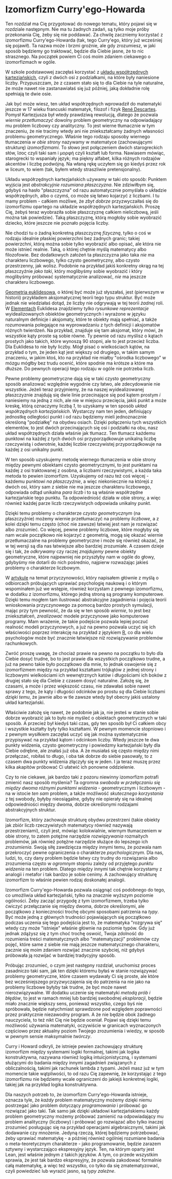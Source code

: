 # Izomorfizm Curry'ego-Howarda

Ten rozdział ma Cię przygotować do nowego tematu, który pojawi się w rozdziale następnym. Nie ma tu
żadnych zadań, są tylko moje próby przekonania Cię, żeby się nie poddawać. Za chwilę zaczniemy
korzystać z izomorfizmu Curry'ego-Howarda (tak, tego Curry'ego, który już wcześniej się pojawił). Ta
nazwa może i brzmi groźnie, ale gdy zrozumiesz, w jaki sposób będziemy go traktować, będzie dla
Ciebie jasne, że to nic strasznego. Na początek powiem Ci coś moim zdaniem ciekawego o izomorfizmach
w ogóle.

W szkole podstawowej zaczęłaś korzystać z [układu współrzędnych
kartezjańskich](https://pl.wikipedia.org/wiki/Uk%C5%82ad_wsp%C3%B3%C5%82rz%C4%99dnych_kartezja%C5%84skich),
czyli z dwóch osi z podziałkami, na które były naniesione liczby. Przypuszczam, że z czasem stało
się to dla Ciebie na tyle naturalne, że może nawet nie zastanawiałaś się już później, jaką dokładnie
rolę spełniają te dwie osie.

Jak być może wiesz, ten układ współrzędnych wprowadził do matematyki jeszcze w 17 wieku francuski
matematyk, filozof i fizyk [René
Descartes](https://pl.wikipedia.org/wiki/Ren%C3%A9_Descartes). Pomysł Kartezjusza był wtedy
prawdziwą rewolucją, dlatego że pozwala *wiernie przetłumaczyć* dowolny problem geometryczny na
odpowiadający mu problem liczbowy czy analityczny. To jest wierne tłumacznie w tym znaczeniu, że nie
tracimy wtedy ani nie zniekształcamy żadnych własności problemu geometrycznego. Właśnie tego rodzaju
sposoby wiernego tłumaczenia *w obie strony* nazywamy w matematyce (zachowującymi strukturę)
*izomorfizmami*. To słowo jest połączeniem dwóch starogreckich słów, ἴσος czyli taki sam i μορφή
czyli kształt lub forma. Nawiasem mówiąc, starogrecki to wspaniały język; ma piękny alfabet, kilka
różnych rodzajów akcentów i liczbę podwójną. Na właną rękę uczyłem się go kiedyś przez rok w liceum,
to wiem (tak, byłem wtedy straszliwie pretensjonalny).

Układu współrzędnych kartezjańskich używamy w taki oto sposób: Punktem wyjścia jest *abstrakcyjnie
rozumiana płaszczyzna*. Nie zdziwiłbym się, gdybyś na hasło "płaszczyzna" od razu automatycznie
pomyślała o układzie współrzędnych, albo o czymś, co może się łatwo kojarzyć z liczbami. I tu mamy
problem - całkiem możliwe, że *zbyt dobrze* przyzwyczaiłaś się do izomorfizmu opartego na układzie
współrzędnych kartezjańskich. Proszę Cię, żebyś teraz wyobraziła sobie płaszczyznę całkiem
nieliczbową, jeśli można tak powiedzieć. Taką płaszczyznę, którą mogłoby sobie wyobrazić dziecko,
które jeszcze nie poznało pojęcia liczby.

Nie chodzi tu o żadną konkretną płaszczyznę *fizyczną*, tylko o coś w rodzaju idealnie płaskiej
powierzchni bez żadnych granic; takiej powierzchni, którą można sobie tylko wyobrazić albo opisać,
ale która nie może istnieć realnie. Taką, o której chętnie myślą matematycy albo filozofowie. Bez
dodatkowych założeń ta płaszczyzna jako taka *nie* ma charakteru liczbowego, tylko czysto
geometryczny, albo czysto przestrzenny, jak wolisz. Podobnie na przykład jakiś konkretny okrąg na
tej płaszczyźnie *jako taki*, który moglibyśmy sobie wyobrazić i który moglibyśmy próbować
systematycznie analizować, *nie* ma jeszcze charakteru liczbowego.

[Geometria euklidesowa](https://pl.wikipedia.org/wiki/Geometria_euklidesowa), o której być może już
słyszałaś, jest (pierwszym w historii) przykładem aksjomatycznej teorii tego typu struktur. Być może
jednak nie wiedziałaś dotąd, że liczby nie odgrywają w tej teorii *żadnej* roli. W
[Elementach](http://aleph0.clarku.edu/~djoyce/java/elements/toc.html) Euklidesa znajdziemy tylko
*rysunkowe reprezentacje* wyidealizowanych obiektów geometrycznych i wyrażone w języku naturalnym
definicje i aksjomaty, które te obiekty mają spełniać, a także rozumowania polegające na
wyprowadzaniu z tych definicji i aksjomatów różnych twierdzeń. Na przykład, znajduje się tam
aksjomat, który mówi, że wszystkie kąty proste są sobie równe. Ty pewnie od razu myślisz o kątach
prostych jako takich, które wynoszą 90 stopni, ale to jest przecież liczba. Dla Euklidesa to nie
były liczby. Mógł pisać o wielkościach kątów, na przykład o tym, że jeden kąt jest większy od
drugiego, w takim samym znaczeniu, w jakim ktoś, kto na przykład nie miałby "ośrodka liczbowego" w
mózgu mógłby bez trudu ocenić, które spodnie ma krótsze a które ma dłuższe. Do pewnych operacji tego
rodzaju w ogóle nie potrzeba liczb.

Pewne problemy geometryczne dają się w taki czysto geometryczny sposób analizować względnie wygodnie
czy łatwo, ale zdecydowanie nie wszystkie. Jeżeli teraz przyjmiemy, że na naszej wyidealizowanej
płaszczyznie znajdują się dwie linie przecinające się pod kątem prostym *i* naniesiemy na jedną z
nich, ale nie w miejscu przecięcia, jakiś punkt a może kreskę, którą oznaczymy liczbą *1*, to
uzyskamy w ten sposób *układ współrzędnych kartezjańskich*. Wystarczy nam ten jeden, definiujący
jednostkę odległości punkt i od razu będziemy mieli jednoznacznie określoną "podziałkę" na obydwu
osiach. Dzięki połączeniu tych wszystkich elementów, to jest dwóch przecinających się osi i
podziałki na obu, nasz układ współrzędnych działa właśnie jak tłumacz. Ten tłumacz każdemu punktowi
na każdej z tych dwóch osi przyporządkowuje unikalną liczbę rzeczywistą i odwrotnie, każdej liczbie
rzeczywistej przyporządkowuje na każdej z osi unikalny punkt.

W ten sposób uzyskujemy metodę wiernego tłumaczenia w obie strony między pewnymi obiektami czysto
geometrycznymi, to jest punktami na każdej z osi traktowanej z osobna, a liczbami rzeczywistymi, a
każda taka metoda to pewien izomorfizm. Uzyskujemy od razu też coś więcej - każdemu punktowi *na
płaszczyźnie*, a więc niekoniecznie na którejś z dwóch osi, który sam z siebie nie ma jeszcze
charakteru liczbowego, odpowiada odtąd unikalna *para liczb* i to są właśnie współrzędne
kartezjańskie tego punktu. Ta odpowiedniość działa w obie strony, a więc również każdej parze liczb
rzeczywistych odpowiada unikalny punkt.

Dzięki temu problemy o charakterze *czysto geometrycznym* (na płaszczyźnie) możemy wiernie
przetłumaczyć na problemy *liczbowe*, a z kolei dzięki temu często (choć nie zawsze) łatwiej jest
nam je rozwiązać albo zrozumieć. Co więcej, pewne problemy liczbowe, które mogłyby się nam wcale
początkowo nie kojarzyć z geometrią, mogą się okazać wiernie przetłumaczalne na problemy
geometryczne i może się również okazać, że w tej wersji są dla nas łatwiejsze albo bardziej
zrozumiałe. A czasem dzieje się i tak, że *odkrywamy* czy raczej *znajdujemy* pewne obiekty
geometryczne, które najpewniej nie przyszłyby nam w ogóle do głowy, gdybyśmy nie dotarli do nich
pośrednio, najpierw rozważając jakieś problemy o charakterze liczbowym.

W [artykule](https://czasopisma.uwm.edu.pl/index.php/pp/article/view/9731/7171) na temat
przyczynowości, który napisałem głównie z myślą o odbiorcach próbujących uprawiać psychologię
naukową i o którym wspominałem już we wstępie, również korzystam z pewnego izomorfizmu, w dodatku z
izomorfizmu, którego jedną stroną są programy komputerowe. Dzięki temu mogłem tam ilustrować
abstrakcyjne zagadnienia i pojęcia teorii wnioskowania przyczynowego za pomocą bardzo prostych
symulacji, mając przy tym pewność, że da się w ten sposób *wiernie*, to jest bez zniekształceń,
*zrealizować* modele przyczynowe jako komputerowe programy. Mam wrażenie, że takie podejście pozwala
lepiej poczuć realność modeli przyczynowych, a już na pewno pozwala uczyć się ich właściwości
poprzez interakcję na przykład z językiem
[R](https://en.wikipedia.org/wiki/R_(programming_language)), co dla wielu psychologów może być
znacznie łatwiejsze niż rozwiązywanie problemów rachunkowych.

Zwróć proszę uwagę, że chociaż prawie na pewno na początku to było dla Ciebie dosyć trudne, bo to
jest prawie dla wszystkich początkowo trudne, a już na pewno takie było początkowo dla mnie, to
jednak oswojenie się z izomorfizmem między na przykład kształtami trójkątów z jednej strony i
liczbowymi wielkościami ich wewnętrznych katów i długościami ich boków z drugiej stało się dla
Ciebie z czasem dosyć naturalne. Założę się, że czasami, a może i przez większość czasu, nie
zdawałaś sobie nawet sprawy z tego, że kąty i długości odcinków po prostu *są* dla Ciebie liczbami
*dzięki temu*, że jawnie albo w tle zawsze wtedy był obecny jakiś ustalony układ
kartezjański. 

Właściwie założę się nawet, że podobnie jak ja, nie jesteś w stanie sobie dobrze wyobrazić jak to
było nie myśleć o obiektach geometrycznych w taki sposób. A przecież był kiedyś taki czas, gdy ten
sposób był Ci całkiem obcy i wszystkie kształty były tylko kształtami. W pewnym momencie stopniowo i
z pewnym wysiłkiem zaczęłaś uczyć się jak można systematycznie przypisywać na przykład kątom i
odcinkom liczby. Wtedy jeszcze te dwa punkty widzenia, czysto geometryczny i powiedzmy kartezjański
były dla Ciebie odrębne, ale znałaś już oba. A że musiałaś się często między nimi przełączać,
robiłaś to długo, i oba tak dobrze do siebie pasowały, to z czasem dwa punkty widzenia złączyły się
w jeden. I ja teraz muszę przez kilka akapitów próbować Ci ułatwić ich ponowne oddzielenie. 

Czy to nie ciekawe, jak bardzo taki z pozoru niewinny izomorfizm potrafi zmienić nasz sposób
myślenia? Ta ogromna *swoboda w przełączaniu się między dwoma różnymi punktami widzenia* -
geometrycznym i liczbowym - na w istocie *ten sam* problem, a także możliwość *skutecznego
korzystania* z tej swobody, byłyby nieosiągalne, gdyby nie opierały się na idealnej odpowiedniości
między dwoma, dobrze określonymi rodzajami abstrakcyjnych struktur.

Izomorfizm, który zachowuje strukturę obydwu przestrzeni (takie obiekty jak zbiór liczb
rzeczywistych matematycy również nazywają przestrzeniami), czyli jest, mówiąc kolokwialnie, wiernym
tłumaczeniem w obie strony, to zatem potężne narzędzie *rozwiązywania* rozmaitych problemów, jak
również potężne narzędzie służące do lepszego ich *zrozumienia*. Swoją siłę zawdzięcza między innymi
temu, że pozwala nam przekroczyć pewne ograniczenia o charakterze *psychologicznym*. Dla nas, ludzi,
to, czy dany problem będzie łatwy czy trudny do rozwiązania albo zrozumienia często w *ogromnym*
stopniu zależy od przyjętego *punktu widzenia* na ten problem. Dlatego między innymi tak chętnie
korzystamy z analogii i metafor i tak bardzo je sobie cenimy. A zachowujący strukturę izomorfizm to
właśnie pewien rodzaj doskonałej analogii.

Izomorfizm Curry'ego-Howarda pozwala osiągnąć coś podobnego do tego, co umożliwia układ
kartezjański, tylko na znacznie wyższym poziomie ogólności. Żeby zacząć przygodę z tym izomorfizmem,
trzeba tylko ćwiczyć przełączanie się między dwoma, dobrze określonymi, ale początkowo z
konieczności trochę obcymi sposobami patrzenia na *typy*. Być może jedną z głównych trudności
pojawiających się początkowo podczas uczenia się tego podejścia jest to, że matematyka "rozgrywa
się" wtedy czy może "istnieje" właśnie głównie na poziomie typów. Gdy już jednak zdążysz się z tym
choć trochę oswoić, Twoja zdolność do rozumienia treści matematycznych albo "matematyzacji"
problemów czy pojęć, które same z siebie nie mają jeszcze matematycznego charakteru, zacznie się
moim zdaniem rozwijać znacznie szybciej, niż gdybyś próbowała ją rozwijać w bardziej tradycyjny
sposób.

Próbując zrozumieć, o czym jest następny rozdział, uruchomisz proces zasadniczo taki sam, jak ten
dzięki któremu byłaś w stanie rozwiązywać problemy geometryczne, które czasem wydawały Ci się
proste, ale które bez wcześniejszego przyzwyczajenia się do patrzenia na nie jako na problemy
liczbowe byłyby tak trudne, że być może nawet nierozwiązywalne. W dodatku uczenie się matematyki
*metodą prób i błędów*, to jest w ramach mniej lub bardziej swobodnej *eksploracji*, będzie miało
znacznie większy sens, ponieważ wszystko, czego byś nie spróbowała, będzie natychmiast sprawdzone
pod względem poprawności przez praktycznie niezawodny program. A że nie będzie obok żadnego
nauczyciela, to też nikt Cię nie będzie oceniał. Pojawi się dzięki temu możliwość używania
matematyki, oczywiście w granicach wyznaczonych częściowo przez aktualny poziom Twojego zrozumienia
i wiedzy, w sposób w pewnym sensie maksymalnie *twórczy*.

Curry i Howard odkryli, że istnieje pewien zachowujący strukturę izomorfizm między systemami logiki
formalnej, takimi jak logika konstruktywna, nazywana również logiką intuicjonistyczną, i systemami
służącymi do badania między innymi zagadnień związanych z obliczalnością, takimi jak rachunek lambda
z typami. Jeżeli masz już w tym momencie takie wątpliwości, to od razu Cię zapewnię, że korzystając
z tego izomorfizmu nie będziemy wcale ograniczeni do jakiejś konkretnej logiki, takiej jak na
przykład logika konstruktywna.

Dla naszych potrzeb to, że izomorfizm Curry'ego-Howarda istnieje, oznacza tyle, że *każdy* problem
matematyczny możemy dzięki niemu postrzegać jako problem dotyczący *programowania* i próbować go
rozwiązać jako taki. Tak samo jak dzięki układowi kartezjańskiemu każdy problem geometryczny możemy
próbować zamienić na odpowiadający mu problem analityczny (liczbowy) i próbować go rozwiązać albo
tylko inaczej zrozumieć posługując się na przykład operacjami algebraicznymi, takimi jak dodawanie
czy mnożenie. Jedyną rzeczą, której będziemy potrzebować, żeby uprawiać matematykę - a później
również ogólniej rozumiane badania o meta-teoretycznym charakterze - jako programowanie, będzie
zarazem sztywny i wystarczająco ekspresyjny język. Ten, na którym oparty jest Lean, jest właśnie
jednym z takich języków. A tym, co przede wszystkim sprawia, że jest tak bardzo ekspresyjny, że
pozwala zakodować formalnie całą matematykę, a więc też wszystko, co tylko da się zmatematyzować,
czyli powiedzieć lub wyrazić jasno, są *typy zależne*.
